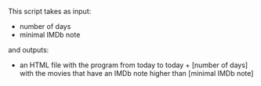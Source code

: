 This script takes as input:
- number of days
- minimal IMDb note

and outputs:
- an HTML file with the program from today to today + [number of days] with the movies that have an IMDb note higher than [minimal IMDb note] 
